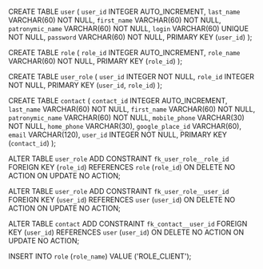 CREATE TABLE `user` (
  `user_id` INTEGER AUTO_INCREMENT,
  `last_name` VARCHAR(60) NOT NULL,
  `first_name` VARCHAR(60) NOT NULL,
  `patronymic_name` VARCHAR(60) NOT NULL,
  `login` VARCHAR(60) UNIQUE NOT NULL,
  `password` VARCHAR(60) NOT NULL,
  PRIMARY KEY (`user_id`)
);

CREATE TABLE `role` (
  `role_id` INTEGER AUTO_INCREMENT,
  `role_name` VARCHAR(60) NOT NULL,
  PRIMARY KEY (`role_id`)
);

CREATE TABLE `user_role` (
  `user_id` INTEGER NOT NULL,
  `role_id` INTEGER NOT NULL,
  PRIMARY KEY (`user_id`, `role_id`)
);

CREATE TABLE `contact` (
  `contact_id` INTEGER AUTO_INCREMENT,
  `last_name` VARCHAR(60) NOT NULL,
  `first_name` VARCHAR(60) NOT NULL,
  `patronymic_name` VARCHAR(60) NOT NULL,
  `mobile_phone` VARCHAR(30) NOT NULL,
  `home_phone` VARCHAR(30),
  `google_place_id` VARCHAR(60),
  `email` VARCHAR(120),
  `user_id` INTEGER NOT NULL,
  PRIMARY KEY (`contact_id`)
);

ALTER TABLE `user_role` 
	ADD CONSTRAINT `fk_user_role__role_id` 
    FOREIGN KEY (`role_id`) 
    REFERENCES `role` (`role_id`)
    ON DELETE NO ACTION
    ON UPDATE NO ACTION;

ALTER TABLE `user_role` 
	ADD CONSTRAINT `fk_user_role__user_id` 
    FOREIGN KEY (`user_id`) 
    REFERENCES `user` (`user_id`)
    ON DELETE NO ACTION
    ON UPDATE NO ACTION;

ALTER TABLE `contact` 
	ADD CONSTRAINT `fk_contact__user_id` 
    FOREIGN KEY (`user_id`) 
    REFERENCES `user` (`user_id`)
    ON DELETE NO ACTION
    ON UPDATE NO ACTION;
    
INSERT INTO `role` (`role_name`) VALUE ('ROLE_CLIENT');